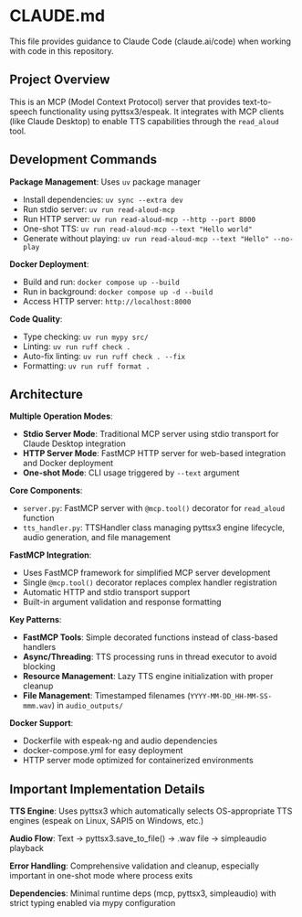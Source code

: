 # CLAUDE.md

This file provides guidance to Claude Code (claude.ai/code) when working with code in this repository.

## Project Overview

This is an MCP (Model Context Protocol) server that provides text-to-speech functionality using pyttsx3/espeak. It integrates with MCP clients (like Claude Desktop) to enable TTS capabilities through the `read_aloud` tool.

## Development Commands

**Package Management**: Uses `uv` package manager
- Install dependencies: `uv sync --extra dev`
- Run stdio server: `uv run read-aloud-mcp`
- Run HTTP server: `uv run read-aloud-mcp --http --port 8000`
- One-shot TTS: `uv run read-aloud-mcp --text "Hello world"`
- Generate without playing: `uv run read-aloud-mcp --text "Hello" --no-play`

**Docker Deployment**:
- Build and run: `docker compose up --build`
- Run in background: `docker compose up -d --build`
- Access HTTP server: `http://localhost:8000`

**Code Quality**:
- Type checking: `uv run mypy src/`
- Linting: `uv run ruff check .`
- Auto-fix linting: `uv run ruff check . --fix`
- Formatting: `uv run ruff format .`

## Architecture

**Multiple Operation Modes**:
- **Stdio Server Mode**: Traditional MCP server using stdio transport for Claude Desktop integration
- **HTTP Server Mode**: FastMCP HTTP server for web-based integration and Docker deployment
- **One-shot Mode**: CLI usage triggered by `--text` argument

**Core Components**:
- `server.py`: FastMCP server with `@mcp.tool()` decorator for `read_aloud` function
- `tts_handler.py`: TTSHandler class managing pyttsx3 engine lifecycle, audio generation, and file management

**FastMCP Integration**:
- Uses FastMCP framework for simplified MCP server development
- Single `@mcp.tool()` decorator replaces complex handler registration
- Automatic HTTP and stdio transport support
- Built-in argument validation and response formatting

**Key Patterns**:
- **FastMCP Tools**: Simple decorated functions instead of class-based handlers
- **Async/Threading**: TTS processing runs in thread executor to avoid blocking
- **Resource Management**: Lazy TTS engine initialization with proper cleanup
- **File Management**: Timestamped filenames (`YYYY-MM-DD_HH-MM-SS-mmm.wav`) in `audio_outputs/`

**Docker Support**:
- Dockerfile with espeak-ng and audio dependencies
- docker-compose.yml for easy deployment
- HTTP server mode optimized for containerized environments

## Important Implementation Details

**TTS Engine**: Uses pyttsx3 which automatically selects OS-appropriate TTS engines (espeak on Linux, SAPI5 on Windows, etc.)

**Audio Flow**: Text → pyttsx3.save_to_file() → .wav file → simpleaudio playback

**Error Handling**: Comprehensive validation and cleanup, especially important in one-shot mode where process exits

**Dependencies**: Minimal runtime deps (mcp, pyttsx3, simpleaudio) with strict typing enabled via mypy configuration
